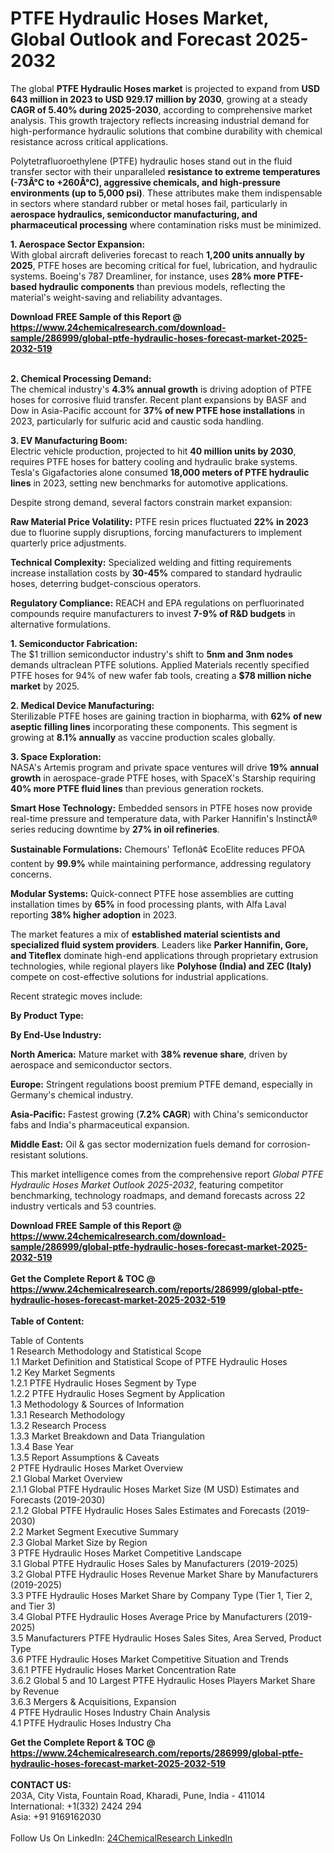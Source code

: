 <h1>PTFE Hydraulic Hoses Market, Global Outlook and Forecast 2025-2032</h1><p>The global <strong>PTFE Hydraulic Hoses market</strong> is projected to expand from <strong>USD 643 million in 2023 to USD 929.17 million by 2030</strong>, growing at a steady <strong>CAGR of 5.40% during 2025-2030</strong>, according to comprehensive market analysis. This growth trajectory reflects increasing industrial demand for high-performance hydraulic solutions that combine durability with chemical resistance across critical applications.</p><p>Polytetrafluoroethylene (PTFE) hydraulic hoses stand out in the fluid transfer sector with their unparalleled <strong>resistance to extreme temperatures (-73Â°C to +260Â°C), aggressive chemicals, and high-pressure environments (up to 5,000 psi)</strong>. These attributes make them indispensable in sectors where standard rubber or metal hoses fail, particularly in <strong>aerospace hydraulics, semiconductor manufacturing, and pharmaceutical processing</strong> where contamination risks must be minimized.</p><p><strong>1. Aerospace Sector Expansion:</strong><br>
With global aircraft deliveries forecast to reach <strong>1,200 units annually by 2025</strong>, PTFE hoses are becoming critical for fuel, lubrication, and hydraulic systems. Boeing's 787 Dreamliner, for instance, uses <strong>28% more PTFE-based hydraulic components</strong> than previous models, reflecting the material's weight-saving and reliability advantages.</p><div><b>Download FREE Sample of this Report @ 
            <a href="https://www.24chemicalresearch.com/download-sample/286999/global-ptfe-hydraulic-hoses-forecast-market-2025-2032-519">
            https://www.24chemicalresearch.com/download-sample/286999/global-ptfe-hydraulic-hoses-forecast-market-2025-2032-519</a></b></div><br><p><strong>2. Chemical Processing Demand:</strong><br>
The chemical industry's <strong>4.3% annual growth</strong> is driving adoption of PTFE hoses for corrosive fluid transfer. Recent plant expansions by BASF and Dow in Asia-Pacific account for <strong>37% of new PTFE hose installations</strong> in 2023, particularly for sulfuric acid and caustic soda handling.</p><p><strong>3. EV Manufacturing Boom:</strong><br>
Electric vehicle production, projected to hit <strong>40 million units by 2030</strong>, requires PTFE hoses for battery cooling and hydraulic brake systems. Tesla's Gigafactories alone consumed <strong>18,000 meters of PTFE hydraulic lines</strong> in 2023, setting new benchmarks for automotive applications.</p><p>Despite strong demand, several factors constrain market expansion:</p><p><strong>Raw Material Price Volatility:</strong> PTFE resin prices fluctuated <strong>22% in 2023</strong> due to fluorine supply disruptions, forcing manufacturers to implement quarterly price adjustments.</p><p><strong>Technical Complexity:</strong> Specialized welding and fitting requirements increase installation costs by <strong>30-45%</strong> compared to standard hydraulic hoses, deterring budget-conscious operators.</p><p><strong>Regulatory Compliance:</strong> REACH and EPA regulations on perfluorinated compounds require manufacturers to invest <strong>7-9% of R&amp;D budgets</strong> in alternative formulations.</p><p><strong>1. Semiconductor Fabrication:</strong><br>
The $1 trillion semiconductor industry's shift to <strong>5nm and 3nm nodes</strong> demands ultraclean PTFE solutions. Applied Materials recently specified PTFE hoses for 94% of new wafer fab tools, creating a <strong>$78 million niche market</strong> by 2025.</p><p><strong>2. Medical Device Manufacturing:</strong><br>
Sterilizable PTFE hoses are gaining traction in biopharma, with <strong>62% of new aseptic filling lines</strong> incorporating these components. This segment is growing at <strong>8.1% annually</strong> as vaccine production scales globally.</p><p><strong>3. Space Exploration:</strong><br>
NASA's Artemis program and private space ventures will drive <strong>19% annual growth</strong> in aerospace-grade PTFE hoses, with SpaceX's Starship requiring <strong>40% more PTFE fluid lines</strong> than previous generation rockets.</p><p><strong>Smart Hose Technology:</strong> Embedded sensors in PTFE hoses now provide real-time pressure and temperature data, with Parker Hannifin's InstinctÂ® series reducing downtime by <strong>27% in oil refineries</strong>.</p><p><strong>Sustainable Formulations:</strong> Chemours' Teflonâ¢ EcoElite reduces PFOA content by <strong>99.9%</strong> while maintaining performance, addressing regulatory concerns.</p><p><strong>Modular Systems:</strong> Quick-connect PTFE hose assemblies are cutting installation times by <strong>65%</strong> in food processing plants, with Alfa Laval reporting <strong>38% higher adoption</strong> in 2023.</p><p>The market features a mix of <strong>established material scientists and specialized fluid system providers</strong>. Leaders like <strong>Parker Hannifin, Gore, and Titeflex</strong> dominate high-end applications through proprietary extrusion technologies, while regional players like <strong>Polyhose (India) and ZEC (Italy)</strong> compete on cost-effective solutions for industrial applications.</p><p>Recent strategic moves include:</p><p><strong>By Product Type:</strong></p><p><strong>By End-Use Industry:</strong></p><p><strong>North America:</strong> Mature market with <strong>38% revenue share</strong>, driven by aerospace and semiconductor sectors.</p><p><strong>Europe:</strong> Stringent regulations boost premium PTFE demand, especially in Germany's chemical industry.</p><p><strong>Asia-Pacific:</strong> Fastest growing (<strong>7.2% CAGR</strong>) with China's semiconductor fabs and India's pharmaceutical expansion.</p><p><strong>Middle East:</strong> Oil &amp; gas sector modernization fuels demand for corrosion-resistant solutions.</p><p>This market intelligence comes from the comprehensive report <em>Global PTFE Hydraulic Hoses Market Outlook 2025-2032</em>, featuring competitor benchmarking, technology roadmaps, and demand forecasts across 22 industry verticals and 53 countries.</p><div><b>Download FREE Sample of this Report @ 
            <a href="https://www.24chemicalresearch.com/download-sample/286999/global-ptfe-hydraulic-hoses-forecast-market-2025-2032-519">
            https://www.24chemicalresearch.com/download-sample/286999/global-ptfe-hydraulic-hoses-forecast-market-2025-2032-519</a></b></div><br><div><b>Get the Complete Report & TOC @ 
            <a href="https://www.24chemicalresearch.com/reports/286999/global-ptfe-hydraulic-hoses-forecast-market-2025-2032-519">
            https://www.24chemicalresearch.com/reports/286999/global-ptfe-hydraulic-hoses-forecast-market-2025-2032-519</a></b></div><br>
            <b>Table of Content:</b><p>Table of Contents<br />
1 Research Methodology and Statistical Scope<br />
1.1 Market Definition and Statistical Scope of PTFE Hydraulic Hoses<br />
1.2 Key Market Segments<br />
1.2.1 PTFE Hydraulic Hoses Segment by Type<br />
1.2.2 PTFE Hydraulic Hoses Segment by Application<br />
1.3 Methodology & Sources of Information<br />
1.3.1 Research Methodology<br />
1.3.2 Research Process<br />
1.3.3 Market Breakdown and Data Triangulation<br />
1.3.4 Base Year<br />
1.3.5 Report Assumptions & Caveats<br />
2 PTFE Hydraulic Hoses Market Overview<br />
2.1 Global Market Overview<br />
2.1.1 Global PTFE Hydraulic Hoses Market Size (M USD) Estimates and Forecasts (2019-2030)<br />
2.1.2 Global PTFE Hydraulic Hoses Sales Estimates and Forecasts (2019-2030)<br />
2.2 Market Segment Executive Summary<br />
2.3 Global Market Size by Region<br />
3 PTFE Hydraulic Hoses Market Competitive Landscape<br />
3.1 Global PTFE Hydraulic Hoses Sales by Manufacturers (2019-2025)<br />
3.2 Global PTFE Hydraulic Hoses Revenue Market Share by Manufacturers (2019-2025)<br />
3.3 PTFE Hydraulic Hoses Market Share by Company Type (Tier 1, Tier 2, and Tier 3)<br />
3.4 Global PTFE Hydraulic Hoses Average Price by Manufacturers (2019-2025)<br />
3.5 Manufacturers PTFE Hydraulic Hoses Sales Sites, Area Served, Product Type<br />
3.6 PTFE Hydraulic Hoses Market Competitive Situation and Trends<br />
3.6.1 PTFE Hydraulic Hoses Market Concentration Rate<br />
3.6.2 Global 5 and 10 Largest PTFE Hydraulic Hoses Players Market Share by Revenue<br />
3.6.3 Mergers & Acquisitions, Expansion<br />
4 PTFE Hydraulic Hoses Industry Chain Analysis<br />
4.1 PTFE Hydraulic Hoses Industry Cha</p><div><b>Get the Complete Report & TOC @ 
            <a href="https://www.24chemicalresearch.com/reports/286999/global-ptfe-hydraulic-hoses-forecast-market-2025-2032-519">
            https://www.24chemicalresearch.com/reports/286999/global-ptfe-hydraulic-hoses-forecast-market-2025-2032-519</a></b></div><br><b>CONTACT US:</b><br>
            203A, City Vista, Fountain Road, Kharadi, Pune, India - 411014<br>
            International: +1(332) 2424 294<br>
            Asia: +91 9169162030 <br><br>
            Follow Us On LinkedIn: <a href="https://www.linkedin.com/company/24chemicalresearch/">24ChemicalResearch LinkedIn</a>